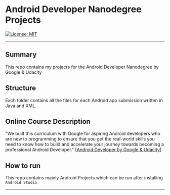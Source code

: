 # Android Developer Nanodegree Projects

[![License: MIT](https://img.shields.io/badge/License-MIT-yellow.svg)](https://opensource.org/licenses/MIT)

---

## Summary

This repo contains my projecrs for the Android Developer Nanodegree by Google & Udacity

## Structure

Each folder contains all the files for each Android app submission written in Java and XML.

## Online Course Description 

"We built this curriculum with Google for aspiring Android developers who are new to programming to ensure that you get the real-world skills you need to know how to build and accelerate your journey towards becoming a professional Android Developer." [[Android Developer by Google & Udacity](https://www.udacity.com/course/android-developer-nanodegree-by-google--nd801)]

## How to run

This repo contains mainly Android Projects which can be run after installing `Android Studio`

---
